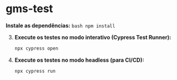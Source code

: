 # gms-test

**Instale as dependências:**
    ```bash
    npm install
    ```

3.  **Execute os testes no modo interativo (Cypress Test Runner):**
    ```bash
    npx cypress open
    ```

4.  **Execute os testes no modo headless (para CI/CD):**
    ```bash
    npx cypress run
    ```
